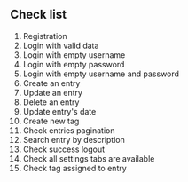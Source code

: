 ## Check list

1. Registration
2. Login with valid data
3. Login with empty username
4. Login with empty password
5. Login with empty username and password
6. Create an entry
7. Update an entry
8. Delete an entry
9. Update entry's date
10. Create new tag
11. Check entries pagination
12. Search entry by description
13. Check success logout
14. Check all settings tabs are available
15. Check tag assigned to entry